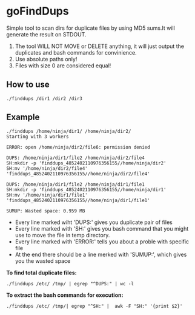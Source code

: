 # goFindDups
Simple tool to scan dirs for duplicate files by using MD5 sums.It will generate the result on STDOUT.

1. The tool WILL NOT MOVE or DELETE anything, it will just output the duplicates and bash commands for convinience.
2. Use absolute paths only!
3. Files with size 0 are considered equal!

## How to use
``` 
./finddups /dir1 /dir2 /dir3
```

## Example

```
./finddups /home/ninja/dir1/ /home/ninja/dir2/
Starting with 3 workers

ERROR: open /home/ninja/dir2/file6: permission denied

DUPS: /home/ninja/dir1/file2 /home/ninja/dir2/file4
SH:mkdir -p 'finddups_4852402110976356155//home/ninja/dir2'
SH:mv '/home/ninja/dir2/file4' 'finddups_4852402110976356155//home/ninja/dir2/file4'

DUPS: /home/ninja/dir1/file2 /home/ninja/dir1/file1
SH:mkdir -p 'finddups_4852402110976356155//home/ninja/dir1'
SH:mv '/home/ninja/dir1/file1' 'finddups_4852402110976356155//home/ninja/dir1/file1'

SUMUP: Wasted space: 0.959 MB
```

 * Every line marked wiht 'DUPS:' gives you duplicate pair of files
 * Every line marked with 'SH:' gives you bash command that you might use to move the file in temp directory.
 * Every line marked with 'ERROR:' tells you about a proble with specific file
 * At the end there should be a line merked with 'SUMUP:', which gives you the wasted space


**To find total duplicate files:**

```./finddups /etc/ /tmp/ | egrep "^DUPS:" | wc -l```

**To extract the bash commands for execution:**

```./finddups /etc/ /tmp/| egrep "^SH:" |  awk -F "SH:" '{print $2}'```
